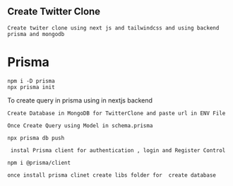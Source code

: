 

## Create Twitter Clone
 `Create twiter clone using next js and tailwindcss and using backend prisma and mongodb`

# Prisma
    npm i -D prisma
    npx prisma init

To create query in prisma using in nextjs backend

`Create Database in MongoDB for TwitterClone and paste url in ENV File`


`Once Create Query using Model in schema.prisma`

    npx prisma db push

` instal Prisma client for authentication , login and Register Control`
    
    npm i @prisma/client

`once install prisma clinet create libs folder for  create database`